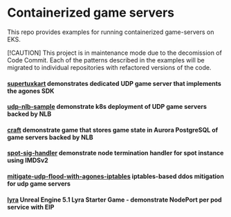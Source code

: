 # Containerized game servers
 This repo provides examples for running containerized game-servers on EKS.

[!CAUTION]
This project is in maintenance mode due to the decomission of Code Commit. Each of the patterns described in the examples will be migrated to individual repositories with refactored versions of the code. 

 #### [supertuxkart](./supertuxkart) demonstrates dedicated UDP game server that implements the agones SDK
 #### [udp-nlb-sample](./udp-nlb-sample) demonstrate k8s deployment of UDP game servers backed by NLB  
 #### [craft](./craft) demonstrate game that stores game state in Aurora PostgreSQL of game servers backed by NLB
 #### [spot-sig-handler](./spot-sig-handler) demonstrate node termination handler for spot instance using IMDSv2
 #### [mitigate-udp-flood-with-agones-iptables](./mitigate-udp-flood-with-agones-iptables) iptables-based ddos mitigation for udp game servers
 #### [lyra](./lyra) Unreal Engine 5.1 Lyra Starter Game - demonstrate NodePort per pod service with EIP
